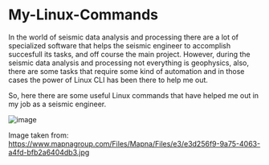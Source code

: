 # My-Linux-Commands
In the world of seismic data analysis and processing there are a lot of specialized software that helps the seismic engineer to accomplish succesfull its tasks, and off course the main project. However, during the seismic data analysis and processing not everything is geophysics, also, there are some tasks that require some kind of automation and in those cases the power of Linux CLI has been there to help me out.

So, here there are some useful Linux commands that have helped me out in my job as a seismic engineer.

![image](https://user-images.githubusercontent.com/39251737/150656330-264234ad-0939-4980-b165-d0040d184706.png)

Image taken from: https://www.mapnagroup.com/Files/Mapna/Files/e3/e3d256f9-9a75-4063-a4fd-bfb2a6404db3.jpg
